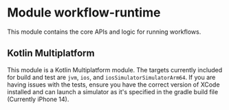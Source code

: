 # Module workflow-runtime

This module contains the core APIs and logic for running workflows.

## Kotlin Multiplatform

This module is a Kotlin Multiplatform module. The targets currently included for build and test
are `jvm`, `ios`, and `iosSimulatorSimulatorArm64`. If you are having issues with the tests,
ensure you have the correct version of XCode installed and can launch a simulator as it's specified
in the gradle build file (Currently iPhone 14).
